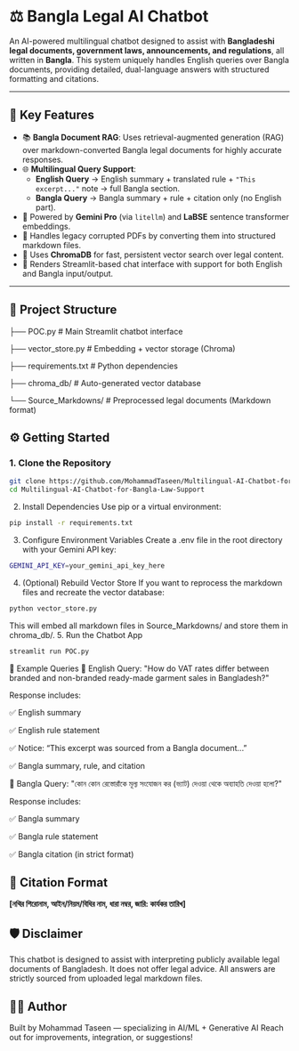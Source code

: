 # ⚖️ Bangla Legal AI Chatbot

An AI-powered multilingual chatbot designed to assist with **Bangladeshi legal documents, government laws, announcements, and regulations**, all written in **Bangla**. This system uniquely handles English queries over Bangla documents, providing detailed, dual-language answers with structured formatting and citations.

---

## 🚀 Key Features

- 📚 **Bangla Document RAG**: Uses retrieval-augmented generation (RAG) over markdown-converted Bangla legal documents for highly accurate responses.
- 🌐 **Multilingual Query Support**:
  - **English Query** → English summary + translated rule + `"This excerpt..."` note → full Bangla section.
  - **Bangla Query** → Bangla summary + rule + citation only (no English part).
- 🧠 Powered by **Gemini Pro** (via `litellm`) and **LaBSE** sentence transformer embeddings.
- 📂 Handles legacy corrupted PDFs by converting them into structured markdown files.
- 💾 Uses **ChromaDB** for fast, persistent vector search over legal content.
- 📝 Renders Streamlit-based chat interface with support for both English and Bangla input/output.

---

## 📂 Project Structure
├── POC.py # Main Streamlit chatbot interface

├── vector_store.py # Embedding + vector storage (Chroma)

├── requirements.txt # Python dependencies

├── chroma_db/ # Auto-generated vector database

└── Source_Markdowns/ # Preprocessed legal documents (Markdown format)

## ⚙️ Getting Started

### 1. Clone the Repository

```bash
git clone https://github.com/MohammadTaseen/Multilingual-AI-Chatbot-for-Bangla-Law-Support.git
cd Multilingual-AI-Chatbot-for-Bangla-Law-Support
```
2. Install Dependencies
Use pip or a virtual environment:
```bash
pip install -r requirements.txt
```
3. Configure Environment Variables
Create a .env file in the root directory with your Gemini API key:
```bash
GEMINI_API_KEY=your_gemini_api_key_here
```
4. (Optional) Rebuild Vector Store
If you want to reprocess the markdown files and recreate the vector database:
```bash
python vector_store.py
```
This will embed all markdown files in Source_Markdowns/ and store them in chroma_db/.
5. Run the Chatbot App
```bash
streamlit run POC.py
```
💬 Example Queries
🔸 English Query:
"How do VAT rates differ between branded and non-branded ready-made garment sales in Bangladesh?"

Response includes:

✅ English summary

✅ English rule statement

✅ Notice: “This excerpt was sourced from a Bangla document...”

✅ Bangla summary, rule, and citation

🔸 Bangla Query:
"কোন কোন রেস্তোরাঁকে মূল্য সংযোজন কর (ভ্যাট) দেওয়া থেকে অব্যাহতি দেওয়া হলো?"

Response includes:

✅ Bangla summary

✅ Bangla rule statement

✅ Bangla citation (in strict format)

## 📌 Citation Format

**[নথির শিরোনাম, আইন/নিয়ম/বিধির নাম, ধারা নম্বর, জারি: কার্যকর তারিখ]**


## 🛡️ Disclaimer
This chatbot is designed to assist with interpreting publicly available legal documents of Bangladesh. It does not offer legal advice. All answers are strictly sourced from uploaded legal markdown files.

## 👨‍💻 Author
Built by Mohammad Taseen — specializing in AI/ML + Generative AI
Reach out for improvements, integration, or suggestions!
